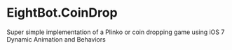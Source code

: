 EightBot.CoinDrop
=================
Super simple implementation of a Plinko or coin dropping game using iOS 7 Dynamic Animation and Behaviors
